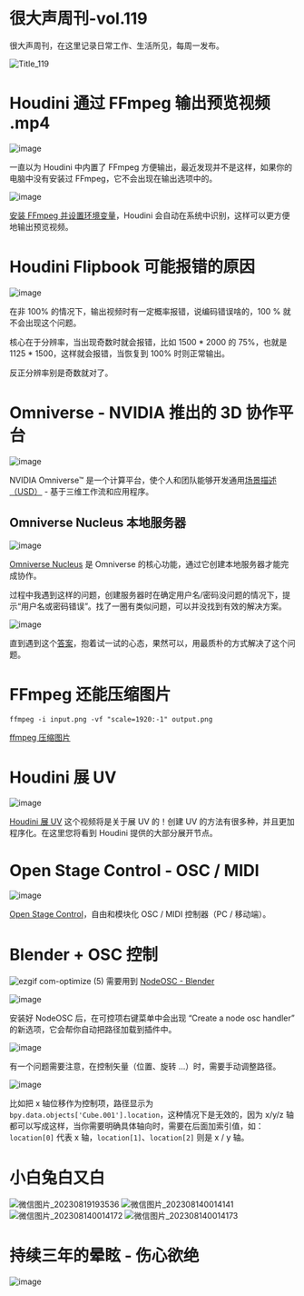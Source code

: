 # 很大声周刊-vol.119
很大声周刊，在这里记录日常工作、生活所见，每周一发布。

![Title_119](https://github.com/hendasheng/HenDaShengWeekly/assets/20842136/669254cc-1207-4f11-a9a1-2b2a284c8328)

# Houdini 通过 FFmpeg 输出预览视频 .mp4
![image](https://github.com/hendasheng/HenDaShengWeekly/assets/20842136/796d956e-b7a7-47c5-a7be-ff3c004c14a2)

一直以为 Houdini 中内置了 FFmpeg 方便输出，最近发现并不是这样，如果你的电脑中没有安装过 FFmpeg，它不会出现在输出选项中的。

![image](https://github.com/hendasheng/HenDaShengWeekly/assets/20842136/b9875155-3317-4764-82d0-b0f873e1ee9c)

[安装 FFmpeg 并设置环境变量](https://www.youtube.com/watch?v=PLbijyGIAEo&t=23s)，Houdini 会自动在系统中识别，这样可以更方便地输出预览视频。

# Houdini Flipbook 可能报错的原因
![image](https://github.com/hendasheng/HenDaShengWeekly/assets/20842136/616146ae-5a24-41e0-b5a0-53c1043508e5)

在非 100% 的情况下，输出视频时有一定概率报错，说编码错误啥的，100 % 就不会出现这个问题。

核心在于分辨率，当出现奇数时就会报错，比如 1500 * 2000 的 75%，也就是 1125 * 1500，这样就会报错，当恢复到 100% 时则正常输出。

反正分辨率别是奇数就对了。

# Omniverse - NVIDIA 推出的 3D 协作平台
![image](https://github.com/hendasheng/HenDaShengWeekly/assets/20842136/6b8d453d-31c1-4e4f-a2b5-9ec790329f24)

NVIDIA Omniverse™ 是一个计算平台，使个人和团队能够开发通用[场景描述（USD）](https://www.nvidia.cn/omniverse/usd/) - 基于三维工作流和应用程序。

## Omniverse Nucleus 本地服务器
![image](https://github.com/hendasheng/HenDaShengWeekly/assets/20842136/32e83df4-6d1f-4a37-93ce-0fbdd7b64d7f)

[Omniverse Nucleus](https://docs.omniverse.nvidia.com/nucleus/latest/index.html) 是 Omniverse 的核心功能，通过它创建本地服务器才能完成协作。

过程中我遇到这样的问题，创建服务器时在确定用户名/密码没问题的情况下，提示“用户名或密码错误”。找了一圈有类似问题，可以并没找到有效的解决方案。

![image](https://github.com/hendasheng/HenDaShengWeekly/assets/20842136/583a0112-fdd3-457d-9be5-aa8d2946f0b0)

直到遇到这个[答案](https://forums.developer.nvidia.com/t/cant-login-in-localhost-3009/165766/2#:~:text=%E6%AD%A4%E5%A4%96%EF%BC%8C%E4%BD%9C%E4%B8%BA%E9%AA%8C%E8%AF%81%E7%99%BB%E5%BD%95%E5%8A%9F%E8%83%BD%E6%98%AF%E5%90%A6%E6%AD%A3%E5%B8%B8%E5%B7%A5%E4%BD%9C%E7%9A%84%E6%95%85%E9%9A%9C%E6%8E%92%E9%99%A4%E6%AD%A5%E9%AA%A4%EF%BC%8C%E6%82%A8%E5%8F%AF%E4%BB%A5%E5%B0%9D%E8%AF%95%E4%BD%BF%E7%94%A8%20admin/admin%20%E4%BD%9C%E4%B8%BA%E7%94%A8%E6%88%B7/%E5%AF%86%E7%A0%81%E3%80%82)，抱着试一试的心态，果然可以，用最质朴的方式解决了这个问题。

# FFmpeg 还能压缩图片
`ffmpeg -i input.png -vf "scale=1920:-1" output.png`

[ffmpeg 压缩图片](https://juejin.cn/s/ffmpeg%20%E5%8E%8B%E7%BC%A9%E5%9B%BE%E7%89%87%E5%A4%A7%E5%B0%8F)

# Houdini 展 UV
![image](https://github.com/hendasheng/HenDaShengWeekly/assets/20842136/1c3a6900-d2d2-4b8e-b80e-361d21980bc3)

[Houdini 展 UV](https://www.youtube.com/watch?v=VNX9Qf6a5hs&t=14s)
这个视频将是关于展 UV 的！创建 UV 的方法有很多种，并且更加程序化。在这里您将看到 Houdini 提供的大部分展开节点。

# Open Stage Control - OSC / MIDI
![image](https://github.com/hendasheng/HenDaShengWeekly/assets/20842136/3d4a4570-7f94-4416-aefd-2f6ac41ef47a)

[Open Stage Control](http://openstagecontrol.ammd.net/docs/getting-started/introduction/#overview)，自由和模块化 OSC / MIDI 控制器（PC / 移动端）。

# Blender + OSC 控制
![ezgif com-optimize (5)](https://github.com/hendasheng/HenDaShengWeekly/assets/20842136/b5e6c431-ae08-483c-a182-aa453864c810)
需要用到 [NodeOSC - Blender](https://github.com/maybites/blender.NodeOSC)

![image](https://github.com/hendasheng/HenDaShengWeekly/assets/20842136/6ba0d8c2-2818-43ea-a099-4070c24ee369)

安装好 NodeOSC 后，在可控项右键菜单中会出现 “Create a node osc handler” 的新选项，它会帮你自动把路径加载到插件中。

![image](https://github.com/hendasheng/HenDaShengWeekly/assets/20842136/84e41dcc-faba-4e3f-af23-1363c27b0bb6)

有一个问题需要注意，在控制矢量（位置、旋转 ...）时，需要手动调整路径。

![image](https://github.com/hendasheng/HenDaShengWeekly/assets/20842136/ee140b0a-fa7d-46ac-80fc-a4c67887c013)

比如把 x 轴位移作为控制项，路径显示为 `bpy.data.objects['Cube.001'].location`，这种情况下是无效的，因为 x/y/z 轴都可以写成这样，当你需要明确具体轴向时，需要在后面加索引值，如： `location[0]` 代表 x 轴，`location[1]`、`location[2]` 则是 x / y 轴。

# 小白兔白又白
![微信图片_20230819193536](https://github.com/hendasheng/HenDaShengWeekly/assets/20842136/2ad4abeb-9979-493b-9d30-95a720f03b25)
![微信图片_202308140014141](https://github.com/hendasheng/HenDaShengWeekly/assets/20842136/9c17fe5f-a024-4dbc-9aae-f7b86734b3a6)
![微信图片_202308140014172](https://github.com/hendasheng/HenDaShengWeekly/assets/20842136/933dd5b6-e0f7-4fe9-96b3-bb4548a4fa44)
![微信图片_202308140014173](https://github.com/hendasheng/HenDaShengWeekly/assets/20842136/39878f32-c1ca-4d6e-8a0c-c6e7d89141df)

# 持续三年的晕眩 - 伤心欲绝
![image](https://github.com/hendasheng/HenDaShengWeekly/assets/20842136/313c570b-8658-4e54-b708-5e75b86b97ce)
